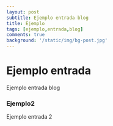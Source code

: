 ```yaml
---
layout: post
subtitle: Ejemplo entrada blog
title: Ejemplo
tags: [ejemplo,entrada,blog]
comments: true
background: '/static/img/bg-post.jpg'
---
```


# Ejemplo entrada

Ejemplo entrada blog

### Ejemplo2

Ejemplo entrada 2